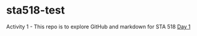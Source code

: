 # sta518-test
Activity 1 - This repo is to explore GitHub and markdown for STA 518  [Day 1](day1.md)

